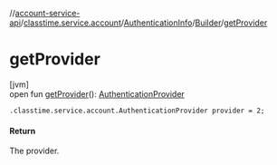 //[account-service-api](../../../../index.md)/[classtime.service.account](../../index.md)/[AuthenticationInfo](../index.md)/[Builder](index.md)/[getProvider](get-provider.md)

# getProvider

[jvm]\
open fun [getProvider](get-provider.md)(): [AuthenticationProvider](../../-authentication-provider/index.md)

`.classtime.service.account.AuthenticationProvider provider = 2;`

#### Return

The provider.

